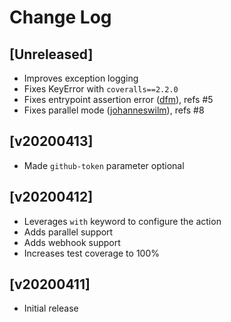 # Change Log

## [Unreleased]
  - Improves exception logging
  - Fixes KeyError with `coveralls==2.2.0`
  - Fixes entrypoint assertion error ([dfm](https://github.com/dfm)), refs #5
  - Fixes parallel mode ([johanneswilm](https://github.com/johanneswilm)), refs #8

## [v20200413]
  - Made `github-token` parameter optional

## [v20200412]
  - Leverages `with` keyword to configure the action
  - Adds parallel support
  - Adds webhook support
  - Increases test coverage to 100%


## [v20200411]
  - Initial release
